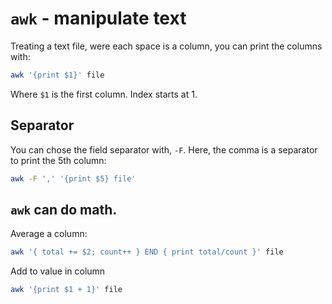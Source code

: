 # `awk` - manipulate text

Treating a text file, were each space is a column, you can print the columns with:

```bash
awk '{print $1}' file
```

Where `$1` is the first column. Index starts at 1.

## Separator

You can chose the field separator with, `-F`. Here, the comma is a separator to print the 5th column:

```bash
awk -F ',' '{print $5} file'
```

## `awk` can do math. 

Average a column:

```bash
awk '{ total += $2; count++ } END { print total/count }' file
```

Add to value in column

```bash
awk '{print $1 + 1}' file
```

